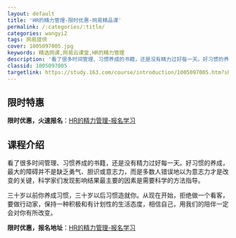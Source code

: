 ```yaml
---
layout: default
title: 'HR的精力管理-限时优惠-网易精品课'
permalink: /:categories/:title/
categories: wangyi2
tags: 网易提供
cover: 1005097005.jpg
keywords: 精选网课,网易云课堂,HR的精力管理
description: '看了很多时间管理、习惯养成的书籍，还是没有精力过好每一天。好习惯的养成，最大的障碍并不是缺乏勇气、胆识或意志力，而是多数'
classid: 1005097005
targetlink: https://study.163.com/course/introduction/1005097005.htm?share=1&shareId=1025206652&utm_campaign=share&utm_medium=iphoneShare&utm_source=&utm_u=1025206652
---
```


## 限时特惠

**限时优惠，火速报名**：[HR的精力管理-报名学习](https://study.163.com/course/introduction/1005097005.htm?share=1&shareId=1025206652&utm_campaign=share&utm_medium=iphoneShare&utm_source=&utm_u=1025206652)

## 课程介绍

看了很多时间管理、习惯养成的书籍，还是没有精力过好每一天。好习惯的养成，最大的障碍并不是缺乏勇气、胆识或意志力，而是多数人错误地以为意志力才是改变的关键，科学家们发现影响结果最主要的因素是需要科学的方法指导。

三十岁以前你养成习惯，三十岁以后习惯造就你。从现在开始，拒绝做一个看客，要做行动家，保持一种积极和有计划性的生活态度，相信自己，用我们的陪伴一定会对你有所改变。

**限时优惠，报名地址**：[HR的精力管理-报名学习](https://study.163.com/course/introduction/1005097005.htm?share=1&shareId=1025206652&utm_campaign=share&utm_medium=iphoneShare&utm_source=&utm_u=1025206652)

